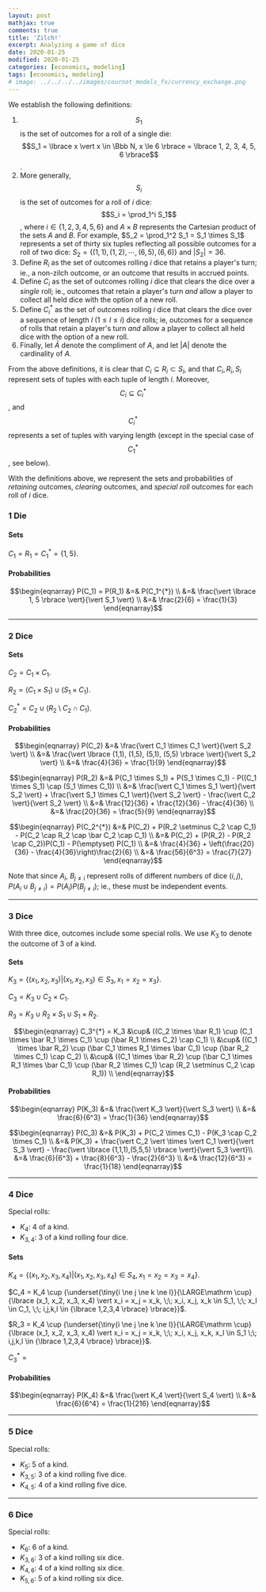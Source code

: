 ```yaml
---
layout: post
mathjax: true
comments: true
title: 'Zilch!' 
excerpt: Analyzing a game of dice 
date: 2020-01-25 
modified: 2020-01-25
categories: [economics, modeling]
tags: [economics, modeling]
# image: ../../../../images/cournot_models_fx/currency_exchange.png
---
```


We establish the following definitions:
1. $$S_1$$ is the set of outcomes for a roll of a single die: $$S_1 = \lbrace x \vert x \in \Bbb N, x \le 6 \rbrace = \lbrace 1, 2, 3, 4, 5, 6 \rbrace$$.
2. More generally, $$S_i$$ is the set of outcomes for a roll of $i$ dice: $$S_i = \prod_1^i S_1$$, where $i \in \lbrace 1, 2, 3, 4, 5, 6 \rbrace$ and $A \times B$ represents the Cartesian product of the sets $A$ and $B$. For example, $S_2 = \prod_1^2 S_1 = S_1 \times S_1$ represents a set of thirty six tuples reflecting all possible outcomes for a roll of two dice: $S_2 = \lbrace (1, 1), (1, 2), \cdots, (6, 5), (6, 6)\rbrace$ and $\vert S_2 \vert = 36$. 
3. Define $R_i$ as the set of outcomes rolling $i$ dice that retains a player's turn; ie., a non-zilch outcome, or an outcome that results in accrued points.
4. Define $C_i$ as the set of outcomes rolling $i$ dice that clears the dice over a _single_ roll; ie., outcomes that retain a player's turn _and_ allow a player to collect all held dice with the option of a new roll.
5. Define $C_i^{*}$ as the set of outcomes rolling $i$ dice that clears the dice over a sequence of length $l$ $(1 \le l \le i)$ dice rolls; ie, outcomes for a sequence of rolls that retain a player's turn _and_ allow a player to collect all held dice with the option of a new roll. 
6. Finally, let $\bar A$ denote the compliment of $A$, and let $\vert A \vert$ denote the cardinality of $A$.

From the above definitions, it is clear that $C_i \subseteq R_i \subset S_i$, and that $C_i, R_i, S_i$ represent sets of tuples with each tuple of length $i$. Moreover, $$C_i \subseteq C_i^{*}$$, and $$C_i^{*}$$ represents a set of tuples with varying length (except in the special case of $$C_1^{*}$$, see below). 

With the definitions above, we represent the sets and probabilities of _retaining_ outcomes, _clearing_ outcomes, and _special roll_ outcomes for each roll of $i$ dice.

### 1 Die 
#### Sets
$C_1 = R_1 = C_1^{*} = \lbrace 1, 5 \rbrace$.

#### Probabilities

$$\begin{eqnarray}
P(C_1) = P(R_1) &=& P(C_1^{*}) \\
&=& \frac{\vert \lbrace 1, 5 \rbrace \vert}{\vert S_1 \vert} \\
&=& \frac{2}{6} = \frac{1}{3}
\end{eqnarray}$$

___

### 2 Dice 
#### Sets
$C_2 = C_1 \times C_1$.

$R_2 = (C_1 \times S_1) \cup (S_1 \times C_1)$.

$C_2^{*} = C_2 \cup (R_2 \setminus C_2 \cap C_1)$.

#### Probabilities

$$\begin{eqnarray}
P(C_2) &=& \frac{\vert C_1 \times C_1 \vert}{\vert S_2 \vert} \\
 &=& \frac{\vert \lbrace (1,1), (1,5), (5,1), (5,5) \rbrace \vert}{\vert S_2 \vert} \\
 &=& \frac{4}{36} = \frac{1}{9}
\end{eqnarray}$$

$$\begin{eqnarray}
P(R_2) &=& P(C_1 \times S_1) + P(S_1 \times C_1) - P((C_1 \times S_1) \cap (S_1 \times C_1)) \\
&=& \frac{\vert C_1 \times S_1 \vert}{\vert S_2 \vert} + \frac{\vert S_1 \times C_1 \vert}{\vert S_2 \vert} - \frac{\vert C_2 \vert}{\vert S_2 \vert} \\ 
 &=& \frac{12}{36} + \frac{12}{36} - \frac{4}{36} \\
 &=& \frac{20}{36} = \frac{5}{9}
\end{eqnarray}$$

$$\begin{eqnarray}
P(C_2^{*}) &=& P(C_2) + P(R_2 \setminus C_2 \cap C_1) - P(C_2 \cap R_2 \cap \bar C_2 \cap C_1) \\
&=& P(C_2) + (P(R_2) - P(R_2 \cap C_2))P(C_1) - P(\emptyset) P(C_1) \\ 
 &=& \frac{4}{36} + \left(\frac{20}{36} - \frac{4}{36}\right)\frac{2}{6} \\
 &=& \frac{56}{6^3} = \frac{7}{27}
\end{eqnarray}$$

Note that since $A_i$, $B_{j \ne i}$ represent rolls of different numbers of dice $(i, j)$, $P(A_i \cup B_{j \ne i}) = P(A_i)P(B_{j \ne i})$; ie., these must be independent events.

___

### 3 Dice
With three dice, outcomes include some special rolls. We use $K_3$ to denote the outcome of 3 of a kind.   
#### Sets

$K_3 = \lbrace (x_1, x_2, x_3) \vert (x_1, x_2, x_3) \in S_3, x_1 = x_2 = x_3 \rbrace$.

$C_3 = K_3 \cup C_2 \times C_1$.

$R_3 = K_3 \cup R_2 \times S_1 \cup S_1 \times R_2$.

$$\begin{eqnarray}
C_3^{*} = K_3 &\cup& ((C_2 \times \bar R_1) \cup (C_1 \times \bar R_1 \times C_1) \cup (\bar R_1 \times C_2) \cap C_1) \\
&\cup& ((C_1 \times \bar R_2) \cup (\bar C_1 \times R_1 \times \bar C_1) \cup (\bar R_2 \times C_1) \cap C_2) \\
&\cup& ((C_1 \times \bar R_2) \cup (\bar C_1 \times R_1 \times \bar C_1) \cup (\bar R_2 \times C_1) \cap (R_2 \setminus C_2 \cap R_1)) \\
\end{eqnarray}$$

#### Probabilities

$$\begin{eqnarray}
P(K_3) &=& \frac{\vert K_3 \vert}{\vert S_3 \vert} \\
 &=& \frac{6}{6^3} = \frac{1}{36}
\end{eqnarray}$$

$$\begin{eqnarray}
P(C_3) &=& P(K_3) + P(C_2 \times C_1) - P(K_3 \cap C_2 \times C_1) \\
 &=& P(K_3) + \frac{\vert C_2 \vert \times \vert C_1 \vert}{\vert S_3 \vert} - \frac{\vert \lbrace (1,1,1),(5,5,5) \rbrace \vert}{\vert S_3 \vert}\\
 &=& \frac{6}{6^3} + \frac{8}{6^3} - \frac{2}{6^3} \\
 &=& \frac{12}{6^3} = \frac{1}{18}
\end{eqnarray}$$

___

### 4 Dice
Special rolls:
- $K_4$: 4 of a kind.   
- $K_{3,4}$: 3 of a kind rolling four dice. 

#### Sets

$K_4 = \lbrace (x_1, x_2, x_3, x_4) \vert (x_1, x_2, x_3, x_4) \in S_4, x_1 = x_2 = x_3 = x_4 \rbrace$.

$C_4 = K_4 \cup {\underset{\tiny{i \ne j \ne k \ne l}}{\LARGE\mathrm \cup} {\lbrace (x_1, x_2, x_3, x_4) \vert x_i = x_j = x_k, \;\; x_i, x_j, x_k \in S_1, \;\; x_l \in C_1, \;\; i,j,k,l \in {\lbrace 1,2,3,4 \rbrace}  \rbrace}}$.

$R_3 = K_4 \cup {\underset{\tiny{i \ne j \ne k \ne l}}{\LARGE\mathrm \cup} {\lbrace (x_1, x_2, x_3, x_4) \vert x_i = x_j = x_k, \;\; x_i, x_j, x_k, x_l \in S_1 \;\; i,j,k,l \in {\lbrace 1,2,3,4 \rbrace}  \rbrace}}$.

$C_3^{*} = {}$

#### Probabilities

$$\begin{eqnarray}
P(K_4) &=& \frac{\vert K_4 \vert}{\vert S_4 \vert} \\
 &=& \frac{6}{6^4} = \frac{1}{216}
\end{eqnarray}$$

___

### 5 Dice
Special rolls:
- $K_5$: 5 of a kind.   
- $K_{3,5}$: 3 of a kind rolling five dice. 
- $K_{4,5}$: 4 of a kind rolling five dice. 

___

### 6 Dice
Special rolls:
- $K_6$: 6 of a kind.   
- $K_{3,6}$: 3 of a kind rolling six dice. 
- $K_{4,6}$: 4 of a kind rolling six dice. 
- $K_{5,6}$: 5 of a kind rolling six dice. 